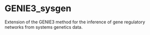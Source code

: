 # GENIE3_sysgen
Extension of the GENIE3 method for the inference of gene regulatory networks from systems genetics data.
